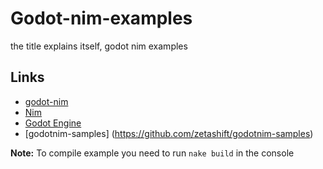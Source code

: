 # Godot-nim-examples
the title explains itself, godot nim examples
## Links
- [godot-nim](https://github.com/pragmagic/godot-nim)
- [Nim](http://nim-lang.org/)
- [Godot Engine](http://www.godotengine.org/)
- [godotnim-samples] (https://github.com/zetashift/godotnim-samples)

**Note:** To compile example you need to run `nake build` in the console